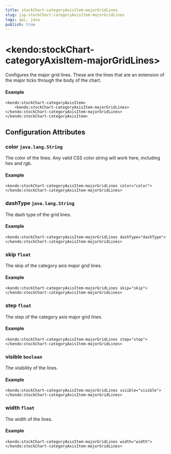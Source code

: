 ```yaml
---
title: stockChart-categoryAxisItem-majorGridLines
slug: jsp-stockChart-categoryAxisItem-majorGridLines
tags: api, java
publish: true
---
```


# \<kendo:stockChart-categoryAxisItem-majorGridLines\>

Configures the major grid lines. These are the lines that are an extension of the major ticks through the
body of the chart.

#### Example
    <kendo:stockChart-categoryAxisItem>
        <kendo:stockChart-categoryAxisItem-majorGridLines></kendo:stockChart-categoryAxisItem-majorGridLines>
    </kendo:stockChart-categoryAxisItem>

## Configuration Attributes

### color `java.lang.String`

The color of the lines. Any valid CSS color string will work here, including hex and rgb.

#### Example
    <kendo:stockChart-categoryAxisItem-majorGridLines color="color">
    </kendo:stockChart-categoryAxisItem-majorGridLines>

### dashType `java.lang.String`

The dash type of the grid lines.

#### Example
    <kendo:stockChart-categoryAxisItem-majorGridLines dashType="dashType">
    </kendo:stockChart-categoryAxisItem-majorGridLines>

### skip `float`

The skip of the category axis major grid lines.

#### Example
    <kendo:stockChart-categoryAxisItem-majorGridLines skip="skip">
    </kendo:stockChart-categoryAxisItem-majorGridLines>

### step `float`

The step of the category axis major grid lines.

#### Example
    <kendo:stockChart-categoryAxisItem-majorGridLines step="step">
    </kendo:stockChart-categoryAxisItem-majorGridLines>

### visible `boolean`

The visibility of the lines.

#### Example
    <kendo:stockChart-categoryAxisItem-majorGridLines visible="visible">
    </kendo:stockChart-categoryAxisItem-majorGridLines>

### width `float`

The width of the lines.

#### Example
    <kendo:stockChart-categoryAxisItem-majorGridLines width="width">
    </kendo:stockChart-categoryAxisItem-majorGridLines>

